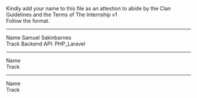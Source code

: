 Kindly add your name to this file as an attestion to abide by the Clan Guidelines and the Terms of The Internship v1
<br/> Follow the format.<br/> 
___
Name Samuel Sakinbarnes <br/>
Track Backend API: PHP_Laravel
___
Name <br/>
Track
___
Name <br/>
Track
